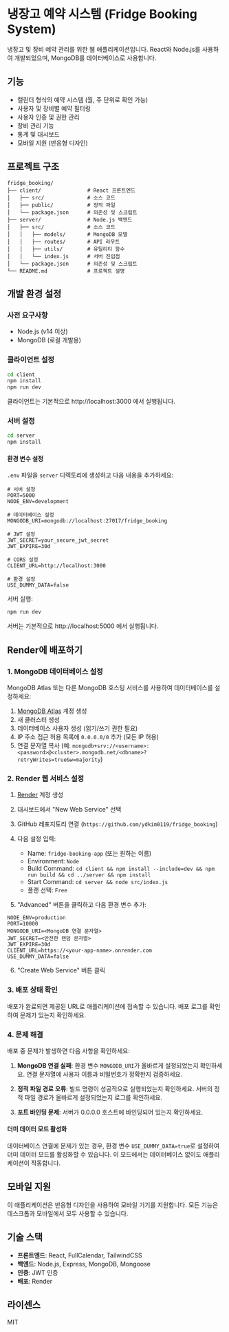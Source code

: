# 냉장고 예약 시스템 (Fridge Booking System)

냉장고 및 장비 예약 관리를 위한 웹 애플리케이션입니다. React와 Node.js를 사용하여 개발되었으며, MongoDB를 데이터베이스로 사용합니다.

## 기능

- 캘린더 형식의 예약 시스템 (월, 주 단위로 확인 가능)
- 사용자 및 장비별 예약 필터링
- 사용자 인증 및 권한 관리
- 장비 관리 기능
- 통계 및 대시보드
- 모바일 지원 (반응형 디자인)

## 프로젝트 구조

```
fridge_booking/
├── client/               # React 프론트엔드
│   ├── src/              # 소스 코드
│   ├── public/           # 정적 파일
│   └── package.json      # 의존성 및 스크립트
├── server/               # Node.js 백엔드
│   ├── src/              # 소스 코드
│   │   ├── models/       # MongoDB 모델
│   │   ├── routes/       # API 라우트
│   │   ├── utils/        # 유틸리티 함수
│   │   └── index.js      # 서버 진입점
│   └── package.json      # 의존성 및 스크립트
└── README.md             # 프로젝트 설명
```

## 개발 환경 설정

### 사전 요구사항

- Node.js (v14 이상)
- MongoDB (로컬 개발용)

### 클라이언트 설정

```bash
cd client
npm install
npm run dev
```

클라이언트는 기본적으로 http://localhost:3000 에서 실행됩니다.

### 서버 설정

```bash
cd server
npm install
```

#### 환경 변수 설정

`.env` 파일을 `server` 디렉토리에 생성하고 다음 내용을 추가하세요:

```
# 서버 설정
PORT=5000
NODE_ENV=development

# 데이터베이스 설정
MONGODB_URI=mongodb://localhost:27017/fridge_booking

# JWT 설정
JWT_SECRET=your_secure_jwt_secret
JWT_EXPIRE=30d

# CORS 설정
CLIENT_URL=http://localhost:3000

# 환경 설정
USE_DUMMY_DATA=false
```

서버 실행:

```bash
npm run dev
```

서버는 기본적으로 http://localhost:5000 에서 실행됩니다.

## Render에 배포하기

### 1. MongoDB 데이터베이스 설정

MongoDB Atlas 또는 다른 MongoDB 호스팅 서비스를 사용하여 데이터베이스를 설정하세요:

1. [MongoDB Atlas](https://www.mongodb.com/cloud/atlas) 계정 생성
2. 새 클러스터 생성
3. 데이터베이스 사용자 생성 (읽기/쓰기 권한 필요)
4. IP 주소 접근 허용 목록에 `0.0.0.0/0` 추가 (모든 IP 허용)
5. 연결 문자열 복사 (예: `mongodb+srv://<username>:<password>@<cluster>.mongodb.net/<dbname>?retryWrites=true&w=majority`)

### 2. Render 웹 서비스 설정

1. [Render](https://render.com) 계정 생성
2. 대시보드에서 "New Web Service" 선택
3. GitHub 레포지토리 연결 (`https://github.com/ydkim0119/fridge_booking`)
4. 다음 설정 입력:
   - Name: `fridge-booking-app` (또는 원하는 이름)
   - Environment: `Node`
   - Build Command: `cd client && npm install --include=dev && npm run build && cd ../server && npm install`
   - Start Command: `cd server && node src/index.js`
   - 플랜 선택: `Free`

5. "Advanced" 버튼을 클릭하고 다음 환경 변수 추가:

```
NODE_ENV=production
PORT=10000
MONGODB_URI=<MongoDB 연결 문자열>
JWT_SECRET=<안전한 랜덤 문자열>
JWT_EXPIRE=30d
CLIENT_URL=https://<your-app-name>.onrender.com
USE_DUMMY_DATA=false
```

6. "Create Web Service" 버튼 클릭

### 3. 배포 상태 확인

배포가 완료되면 제공된 URL로 애플리케이션에 접속할 수 있습니다. 배포 로그를 확인하여 문제가 있는지 확인하세요.

### 4. 문제 해결

배포 중 문제가 발생하면 다음 사항을 확인하세요:

1. **MongoDB 연결 실패**: 환경 변수 `MONGODB_URI`가 올바르게 설정되었는지 확인하세요. 연결 문자열에 사용자 이름과 비밀번호가 정확한지 검증하세요.

2. **정적 파일 경로 오류**: 빌드 명령이 성공적으로 실행되었는지 확인하세요. 서버의 정적 파일 경로가 올바르게 설정되었는지 로그를 확인하세요.

3. **포트 바인딩 문제**: 서버가 0.0.0.0 호스트에 바인딩되어 있는지 확인하세요.

#### 더미 데이터 모드 활성화

데이터베이스 연결에 문제가 있는 경우, 환경 변수 `USE_DUMMY_DATA=true`로 설정하여 더미 데이터 모드를 활성화할 수 있습니다. 이 모드에서는 데이터베이스 없이도 애플리케이션이 작동합니다.

## 모바일 지원

이 애플리케이션은 반응형 디자인을 사용하여 모바일 기기를 지원합니다. 모든 기능은 데스크톱과 모바일에서 모두 사용할 수 있습니다.

## 기술 스택

- **프론트엔드**: React, FullCalendar, TailwindCSS
- **백엔드**: Node.js, Express, MongoDB, Mongoose
- **인증**: JWT 인증
- **배포**: Render

## 라이센스

MIT

